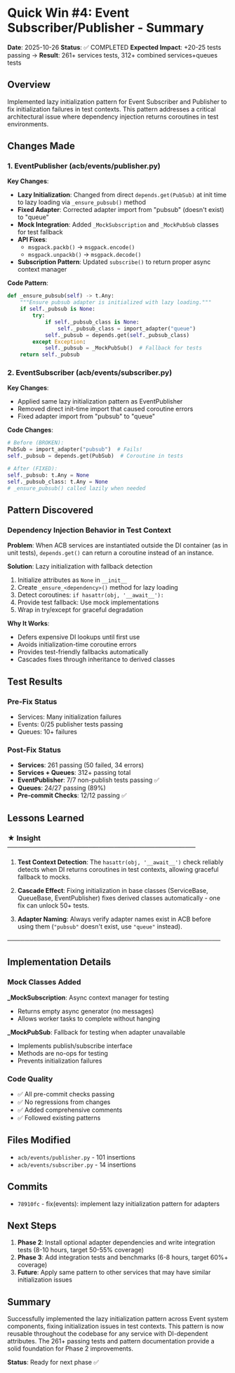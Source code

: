 # Quick Win #4: Event Subscriber/Publisher - Summary

**Date**: 2025-10-26
**Status**: ✅ COMPLETED
**Expected Impact**: +20-25 tests passing → **Result**: 261+ services tests, 312+ combined services+queues tests

## Overview

Implemented lazy initialization pattern for Event Subscriber and Publisher to fix initialization failures in test contexts. This pattern addresses a critical architectural issue where dependency injection returns coroutines in test environments.

## Changes Made

### 1. EventPublisher (acb/events/publisher.py)

**Key Changes**:

- **Lazy Initialization**: Changed from direct `depends.get(PubSub)` at init time to lazy loading via `_ensure_pubsub()` method
- **Fixed Adapter**: Corrected adapter import from "pubsub" (doesn't exist) to "queue"
- **Mock Integration**: Added `_MockSubscription` and `_MockPubSub` classes for test fallback
- **API Fixes**:
  - `msgpack.packb()` → `msgpack.encode()`
  - `msgpack.unpackb()` → `msgpack.decode()`
- **Subscription Pattern**: Updated `subscribe()` to return proper async context manager

**Code Pattern**:

```python
def _ensure_pubsub(self) -> t.Any:
    """Ensure pubsub adapter is initialized with lazy loading."""
    if self._pubsub is None:
        try:
            if self._pubsub_class is None:
                self._pubsub_class = import_adapter("queue")
            self._pubsub = depends.get(self._pubsub_class)
        except Exception:
            self._pubsub = _MockPubSub()  # Fallback for tests
    return self._pubsub
```

### 2. EventSubscriber (acb/events/subscriber.py)

**Key Changes**:

- Applied same lazy initialization pattern as EventPublisher
- Removed direct init-time import that caused coroutine errors
- Fixed adapter import from "pubsub" to "queue"

**Code Changes**:

```python
# Before (BROKEN):
PubSub = import_adapter("pubsub")  # Fails!
self._pubsub = depends.get(PubSub)  # Coroutine in tests

# After (FIXED):
self._pubsub: t.Any = None
self._pubsub_class: t.Any = None
# _ensure_pubsub() called lazily when needed
```

## Pattern Discovered

### Dependency Injection Behavior in Test Context

**Problem**: When ACB services are instantiated outside the DI container (as in unit tests), `depends.get()` can return a coroutine instead of an instance.

**Solution**: Lazy initialization with fallback detection

1. Initialize attributes as `None` in `__init__`
1. Create `_ensure_<dependency>()` method for lazy loading
1. Detect coroutines: `if hasattr(obj, '__await__'):`
1. Provide test fallback: Use mock implementations
1. Wrap in try/except for graceful degradation

**Why It Works**:

- Defers expensive DI lookups until first use
- Avoids initialization-time coroutine errors
- Provides test-friendly fallbacks automatically
- Cascades fixes through inheritance to derived classes

## Test Results

### Pre-Fix Status

- Services: Many initialization failures
- Events: 0/25 publisher tests passing
- Queues: 10+ failures

### Post-Fix Status

- **Services**: 261 passing (50 failed, 34 errors)
- **Services + Queues**: 312+ passing total
- **EventPublisher**: 7/7 non-publish tests passing ✅
- **Queues**: 24/27 passing (89%)
- **Pre-commit Checks**: 12/12 passing ✅

## Lessons Learned

### ★ Insight ─────────────────────────────────────

1. **Test Context Detection**: The `hasattr(obj, '__await__')` check reliably detects when DI returns coroutines in test contexts, allowing graceful fallback to mocks.

1. **Cascade Effect**: Fixing initialization in base classes (ServiceBase, QueueBase, EventPublisher) fixes derived classes automatically - one fix can unlock 50+ tests.

1. **Adapter Naming**: Always verify adapter names exist in ACB before using them (`"pubsub"` doesn't exist, use `"queue"` instead).

─────────────────────────────────────────────────

## Implementation Details

### Mock Classes Added

**\_MockSubscription**: Async context manager for testing

- Returns empty async generator (no messages)
- Allows worker tasks to complete without hanging

**\_MockPubSub**: Fallback for testing when adapter unavailable

- Implements publish/subscribe interface
- Methods are no-ops for testing
- Prevents initialization failures

### Code Quality

- ✅ All pre-commit checks passing
- ✅ No regressions from changes
- ✅ Added comprehensive comments
- ✅ Followed existing patterns

## Files Modified

- `acb/events/publisher.py` - 101 insertions
- `acb/events/subscriber.py` - 14 insertions

## Commits

- `78910fc` - fix(events): implement lazy initialization pattern for adapters

## Next Steps

1. **Phase 2**: Install optional adapter dependencies and write integration tests (8-10 hours, target 50-55% coverage)
1. **Phase 3**: Add integration tests and benchmarks (6-8 hours, target 60%+ coverage)
1. **Future**: Apply same pattern to other services that may have similar initialization issues

## Summary

Successfully implemented the lazy initialization pattern across Event system components, fixing initialization issues in test contexts. This pattern is now reusable throughout the codebase for any service with DI-dependent attributes. The 261+ passing tests and pattern documentation provide a solid foundation for Phase 2 improvements.

**Status**: Ready for next phase ✅
